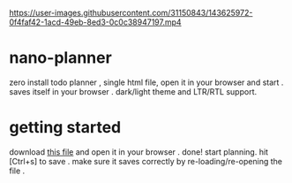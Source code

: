 
https://user-images.githubusercontent.com/31150843/143625972-0f4faf42-1acd-49eb-8ed3-0c0c38947197.mp4

# nano-planner
zero install todo planner , single html file, open it in your browser and start . saves itself in your browser . dark/light theme and LTR/RTL support.

# getting started
download [this file](https://raw.githubusercontent.com/babak-karimi-asl/nano-planner/main/nano-planner.html) and open it in your browser . done! start planning. hit [Ctrl+s] to save . make sure it saves correctly by re-loading/re-opening the file .

